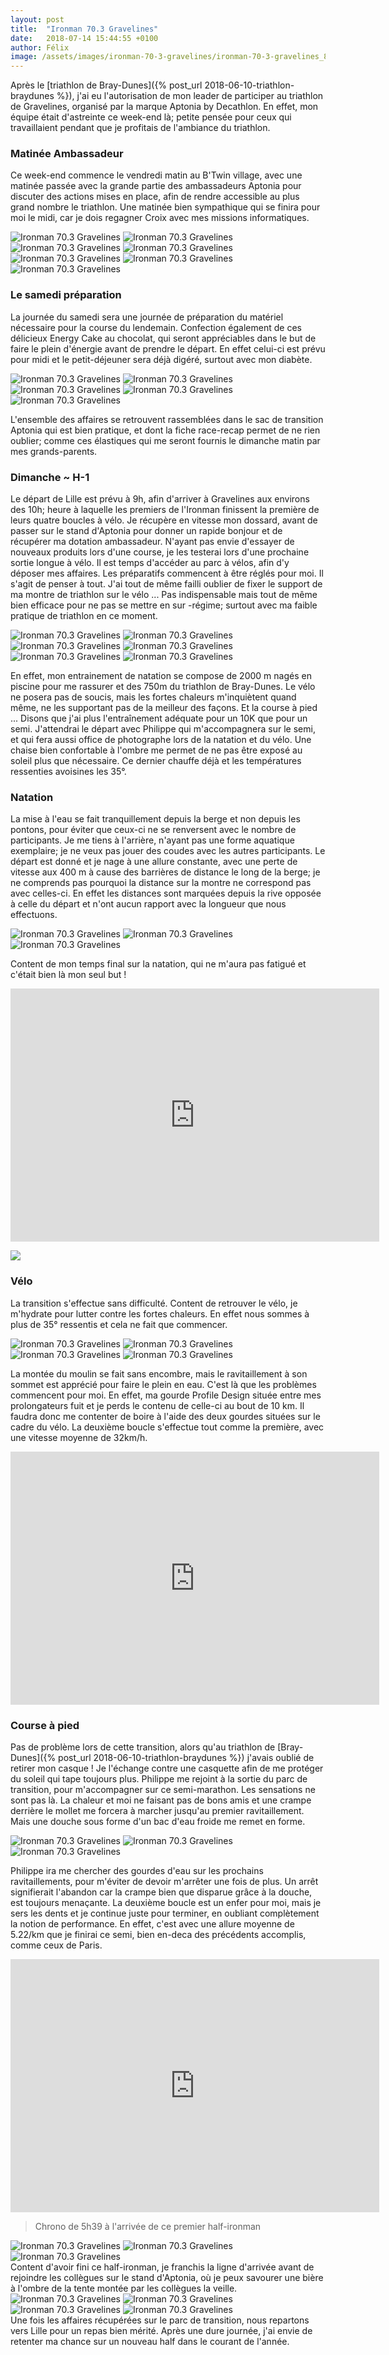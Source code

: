 ```yaml
---
layout: post
title:  "Ironman 70.3 Gravelines"
date:   2018-07-14 15:44:55 +0100
author: Félix
image: /assets/images/ironman-70-3-gravelines/ironman-70-3-gravelines_8425.jpg
---
```

Après le [triathlon de Bray-Dunes]({% post_url 2018-06-10-triathlon-braydunes %}), j'ai eu l'autorisation de mon leader de participer au triathlon de Gravelines, organisé par la marque Aptonia by Decathlon. En effet, mon équipe était d'astreinte ce week-end là; petite pensée pour ceux qui travaillaient pendant que je profitais de l'ambiance du triathlon.

### Matinée Ambassadeur
Ce week-end commence le vendredi matin au B'Twin village, avec une matinée passée avec la grande partie des ambassadeurs Aptonia pour discuter des actions mises en place, afin de rendre accessible au plus grand nombre le triathlon. Une matinée bien sympathique qui se finira pour moi le midi, car je dois regagner Croix avec mes missions informatiques.
<div class="gallery-box">
  <div class="gallery">
<img src="/assets/images/ironman-70-3-gravelines/ironman-70-3-gravelines_8198.jpg" title="" alt="Ironman 70.3 Gravelines" >
<img src="/assets/images/ironman-70-3-gravelines/ironman-70-3-gravelines_8199.jpg" title="Photo de groupe !" alt="Ironman 70.3 Gravelines" >
<img src="/assets/images/ironman-70-3-gravelines/ironman-70-3-gravelines_8200.jpg" title="Ambassadeurs mondiaux" alt="Ironman 70.3 Gravelines" >
<img src="/assets/images/ironman-70-3-gravelines/ironman-70-3-gravelines_8201.jpg" title="Photo de famille" alt="Ironman 70.3 Gravelines" >
<img src="/assets/images/ironman-70-3-gravelines/ironman-70-3-gravelines_8202.jpg" title="Coin dej' d'Aptonia" alt="Ironman 70.3 Gravelines" >
<img src="/assets/images/ironman-70-3-gravelines/ironman-70-3-gravelines_8203.jpg" title="En pleine réflexion ..." alt="Ironman 70.3 Gravelines" >
<img src="/assets/images/ironman-70-3-gravelines/ironman-70-3-gravelines_8204.jpg" title="" alt="Ironman 70.3 Gravelines" >
</div>
</div>

### Le samedi préparation
La journée du samedi sera une journée de préparation du matériel nécessaire pour la course du lendemain. Confection également de ces délicieux Energy Cake au chocolat, qui seront appréciables dans le but de faire le plein d'énergie avant de prendre le départ. En effet celui-ci est prévu pour midi et le petit-déjeuner sera déjà digéré, surtout avec mon diabète.
<div class="gallery-box">
  <div class="gallery">
<img src="/assets/images/ironman-70-3-gravelines/ironman-70-3-gravelines_8205.jpg" title="Energy Cake" alt="Ironman 70.3 Gravelines" >
<img src="/assets/images/ironman-70-3-gravelines/ironman-70-3-gravelines_8206.jpg" title="La pression monte !" alt="Ironman 70.3 Gravelines" >
<img src="/assets/images/ironman-70-3-gravelines/ironman-70-3-gravelines_8207.jpg" title="Les provisions en cas d'hypoglycémie" alt="Ironman 70.3 Gravelines" >
<img src="/assets/images/ironman-70-3-gravelines/ironman-70-3-gravelines_8208.jpg" title="" alt="Ironman 70.3 Gravelines" >
<img src="/assets/images/ironman-70-3-gravelines/ironman-70-3-gravelines_8209.jpg" title="Pas dans la race-check Leica  !" alt="Ironman 70.3 Gravelines" >
</div>
</div>

L'ensemble des affaires se retrouvent rassemblées dans le sac de transition Aptonia qui est bien pratique, et dont la fiche race-recap permet de ne rien oublier; comme ces élastiques qui me seront fournis le dimanche matin par mes grands-parents.

### Dimanche ~ H-1
Le départ de Lille est prévu à 9h, afin d'arriver à Gravelines aux environs des 10h; heure à laquelle les premiers de l'Ironman finissent la première de leurs quatre boucles à vélo.
Je récupère en vitesse mon dossard, avant de passer sur le stand d'Aptonia pour donner un rapide bonjour et de récupérer ma dotation ambassadeur. N'ayant pas envie d'essayer de nouveaux produits lors d'une course, je les testerai lors d'une prochaine sortie longue à vélo.
Il est temps d'accéder au parc à vélos, afin d'y déposer mes affaires. Les préparatifs commencent à être réglés pour moi. Il s'agit de penser à tout. J'ai tout de même failli oublier de fixer le support de ma montre de triathlon sur le vélo ... Pas indispensable mais tout de même bien efficace pour ne pas se mettre en sur -régime; surtout avec ma faible pratique de triathlon en ce moment.
<div class="gallery-box">
  <div class="gallery">
<img src="/assets/images/ironman-70-3-gravelines/ironman-70-3-gravelines_8210.jpg" title="Stand Aptonia" alt="Ironman 70.3 Gravelines" >
<img src="/assets/images/ironman-70-3-gravelines/ironman-70-3-gravelines_8211.jpg" title="Arrivée au village " alt="Ironman 70.3 Gravelines" >
<img src="/assets/images/ironman-70-3-gravelines/ironman-70-3-gravelines_8212.jpg" title="Retrait du dossard" alt="Ironman 70.3 Gravelines" >
<img src="/assets/images/ironman-70-3-gravelines/ironman-70-3-gravelines_8213.jpg" title="Parc de transition" alt="Ironman 70.3 Gravelines" >
<img src="/assets/images/ironman-70-3-gravelines/ironman-70-3-gravelines_8214.jpg" title="La ligne de départ" alt="Ironman 70.3 Gravelines" >
<img src="/assets/images/ironman-70-3-gravelines/ironman-70-3-gravelines_8215.jpg" title="Casque prêt" alt="Ironman 70.3 Gravelines" >
</div>
</div>

En effet, mon entrainement de natation se compose de  2000 m nagés en piscine pour me rassurer et des 750m du triathlon de Bray-Dunes.
Le vélo ne posera pas de soucis, mais les fortes chaleurs m'inquiètent quand même, ne les supportant pas de la meilleur des façons. Et la course à pied ... Disons que j'ai plus l'entraînement adéquate pour un 10K que pour un semi.
J'attendrai le départ avec Philippe qui m'accompagnera sur le semi, et qui fera aussi office de photographe lors de la natation et du vélo. Une chaise bien confortable à l'ombre me permet de ne pas être exposé au soleil plus que nécessaire. Ce dernier chauffe déjà et les températures ressenties avoisines les 35°.

### Natation
La mise à l'eau se fait tranquillement depuis la berge et non depuis les pontons, pour éviter que ceux-ci ne se renversent avec le nombre de participants.
Je me tiens à l'arrière, n'ayant pas une forme aquatique exemplaire; je ne veux pas jouer des coudes avec les autres participants.
Le départ est donné et je nage à une allure constante, avec une perte de vitesse aux 400 m à cause des barrières de distance le long de la berge; je ne comprends pas pourquoi la distance sur la montre ne correspond pas avec celles-ci. En effet les distances sont marquées depuis la rive opposée à celle du départ et n'ont aucun rapport avec la longueur que nous effectuons.
<div class="gallery-box">
  <div class="gallery">
<img src="/assets/images/ironman-70-3-gravelines/ironman-70-3-gravelines_8425.jpg" title="En attente du départ" alt="Ironman 70.3 Gravelines" >
<img src="/assets/images/ironman-70-3-gravelines/ironman-70-3-gravelines_8426.jpg" title="Mise à l'eau" alt="Ironman 70.3 Gravelines" >
<img src="/assets/images/ironman-70-3-gravelines/ironman-70-3-gravelines_8427.jpg" title="" alt="Ironman 70.3 Gravelines" >
</div>
</div>

Content de mon temps final sur la natation, qui ne m'aura pas fatigué et c'était bien là mon seul but !

<center><iframe src="https://www.strava.com/activities/1674453233/embed/a5aa1ef5b33834b9a335a06b45c2b2e2cccc22c7" width="590" height="405" frameborder="0" scrolling="no"></iframe></center>

![](/assets/images/ironman-70-3-gravelines/ironman-70-3-gravelines_8445.jpg)

### Vélo
La transition s'effectue sans difficulté. Content de retrouver le vélo, je m'hydrate pour lutter contre les fortes chaleurs. En effet nous sommes à plus de 35° ressentis et cela ne fait que commencer.
<div class="gallery-box">
  <div class="gallery">
<img src="/assets/images/ironman-70-3-gravelines/ironman-70-3-gravelines_8428.jpg" title="" alt="Ironman 70.3 Gravelines" >
<img src="/assets/images/ironman-70-3-gravelines/ironman-70-3-gravelines_8429.jpg" title="Sortie de l'eau" alt="Ironman 70.3 Gravelines" >
<img src="/assets/images/ironman-70-3-gravelines/ironman-70-3-gravelines_8430.jpg" title="Sortie du parc de transition" alt="Ironman 70.3 Gravelines" >
<img src="/assets/images/ironman-70-3-gravelines/ironman-70-3-gravelines_8431.jpg" title="" alt="Ironman 70.3 Gravelines" >
</div>
</div>

La montée du moulin se fait sans encombre, mais le ravitaillement à son sommet est apprécié pour faire le plein en eau. C'est là que les problèmes commencent pour moi. En effet, ma gourde Profile Design située entre mes prolongateurs fuit et je perds le contenu de celle-ci au bout de 10 km. Il faudra donc me contenter de boire à l'aide des deux gourdes situées sur le cadre du vélo.
La deuxième boucle s'effectue tout comme la première, avec une vitesse moyenne de 32km/h.

<center><iframe src="https://www.strava.com/activities/1674453571/embed/18182ea5e5096b539d6050832a59941dff8fc267" width="590" height="405" frameborder="0" scrolling="no" data-mce-fragment="1"></iframe></center>

### Course à pied
Pas de problème lors de cette transition, alors qu'au triathlon de [Bray-Dunes]({% post_url 2018-06-10-triathlon-braydunes %}) j'avais oublié de retirer mon casque ! Je l'échange contre une casquette afin de me protéger du soleil qui tape toujours plus.
Philippe me rejoint à la sortie du parc de transition, pour m'accompagner sur ce semi-marathon. Les sensations ne sont pas là. La chaleur et moi ne faisant pas de bons amis et une crampe derrière le mollet me forcera à marcher jusqu'au premier ravitaillement. Mais une douche sous forme d'un bac d'eau froide me remet en forme.
<div class="gallery-box">
  <div class="gallery">
<img src="/assets/images/ironman-70-3-gravelines/ironman-70-3-gravelines_8440.jpg" title="Retour au départ" alt="Ironman 70.3 Gravelines" >
<img src="/assets/images/ironman-70-3-gravelines/ironman-70-3-gravelines_8441.jpg" title="Ravitaillement au sommet du Moulin" alt="Ironman 70.3 Gravelines" >
<img src="/assets/images/ironman-70-3-gravelines/ironman-70-3-gravelines_8442.jpg" title="Au début de la boucle" alt="Ironman 70.3 Gravelines" >
</div>
</div>

Philippe ira me chercher des gourdes d'eau sur les prochains ravitaillements, pour m'éviter de devoir m'arrêter une fois de plus. Un arrêt signifierait l'abandon car la crampe bien que disparue grâce à la douche, est toujours menaçante.
La deuxième boucle est un enfer pour moi, mais je sers les dents et je continue juste pour terminer, en oubliant complètement la notion de performance. En effet, c'est avec une allure moyenne de 5.22/km que je finirai ce semi, bien en-deca des précédents accomplis, comme ceux de Paris.

<center><iframe src="https://www.strava.com/activities/1676206410/embed/d9ec64b2c051e59a62f3c8401a1585473dfa6ed6" width="590" height="405" frameborder="0" scrolling="no" data-mce-fragment="1"></iframe></center>

> Chrono de 5h39 à l'arrivée de ce premier half-ironman
<div class="gallery-box">
  <div class="gallery">
<img src="/assets/images/ironman-70-3-gravelines/ironman-70-3-gravelines_8432.jpg" title="Une médaille appréciée" alt="Ironman 70.3 Gravelines" >
<img src="/assets/images/ironman-70-3-gravelines/ironman-70-3-gravelines_8433.jpg" title="Une arrivée attendue" alt="Ironman 70.3 Gravelines" >
<img src="/assets/images/ironman-70-3-gravelines/ironman-70-3-gravelines_8434.jpg" title="" alt="Ironman 70.3 Gravelines" >
</div>
</div>
Content d'avoir fini ce half-ironman, je franchis la ligne d'arrivée avant de rejoindre les collègues sur le stand d'Aptonia, où je peux savourer une bière à l'ombre de la tente montée par les collègues la veille.
<div class="gallery-box">
  <div class="gallery">
<img src="/assets/images/ironman-70-3-gravelines/ironman-70-3-gravelines_8435.jpg" title="Récupération à l'ombre du balcon" alt="Ironman 70.3 Gravelines" >
<img src="/assets/images/ironman-70-3-gravelines/ironman-70-3-gravelines_8436.jpg" title="Les meilleures frites du Nord" alt="Ironman 70.3 Gravelines" >
<img src="/assets/images/ironman-70-3-gravelines/ironman-70-3-gravelines_8438.jpg" title="A l'ombre de la tente" alt="Ironman 70.3 Gravelines" >
<img src="/assets/images/ironman-70-3-gravelines/ironman-70-3-gravelines_8439.jpg" title="Une boisson de récupération" alt="Ironman 70.3 Gravelines" >
</div>
</div>
Une fois les affaires récupérées sur le parc de transition, nous repartons vers Lille pour un repas bien mérité. Après une dure journée, j'ai envie de retenter ma chance sur un nouveau half dans le courant de l'année.